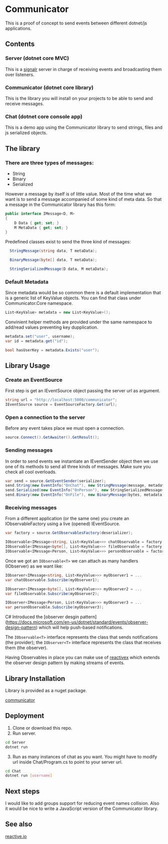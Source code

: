 # Communicator

This is a proof of concept to send events between different dotnet/js applications.


## Contents
### Server (dotnet core MVC)
This is a
[signalr](https://dotnet.microsoft.com/apps/aspnet/real-time) server in charge of receiving events and broadcasting them over listeners.
### Communicator (dotnet core library)
This is the library you will install on your projects to be able to send and receive messages.
### Chat (dotnet core console app)
This is a demo app using the Communicator library to send strings, files and js serialized objects.

## The library
### There are three types of messages:

* String
* Binary
* Serialized

However a message by itself is of little value. Most of the time what we want is to send a message accompanied of some kind of meta data.
So that a message in the Communicator library has this form:

```cs
public interface IMessage<D, M>
{
    D Data { get; set; }
    M MetaData { get; set; }
}
```

Predefined classes exist to send the three kind of messages:

```cs
  StringMessage(string data, T metaData);

  BinaryMessage(byte[] data, T metaData);

  StringSerializedMessage(D data, M metaData);
```

### Default Metadata
Since metadata would be so common there is a default implementation that is a generic list of KeyValue objects.
You can find that class under Communicator.Core namespace.

```cs
List<KeyValue> metadata = new List<KeyValue>();

```
Convinient helper methods are provided under the same namespace to add/read values preventing key dupplication.

```cs
metadata.set("user", username);
var id = metadata.get("id");

bool hasUserKey = metadata.Exists("user");
```


## Library Usage

### Create an EventSource
First step is get an IEventSource object passing the server url as argument.

```cs
string url = "http://localhost:5000/communicator";
IEventSource source = EventSourceFactory.Get(url); 
```

### Open a connection to the server
Before any event takes place we must open a connection.

```cs
source.Connect().GetAwaiter().GetResult(); 
```

### Sending messages
In order to send events we instantiate an IEventSender object then we use
one of its methods to send all three kinds of messages. Make sure you check all cool overloads.

```cs
var send = source.GetEventSender(serializer);
send.String(new EventInfo("OnChat"), new StringMessage(message, metadata));
send.Serialized(new EventInfo("OnPerson"), new StringSerializedMessage<Person>(p, metadata));
send.Binary(new EventInfo("OnFile"), new BinaryMessage(bytes, metadata));
```


### Receiving messages
From a different application (or the same one) you create an IObservableFactory
using a live (opened) IEventSource.

```cs
var factory = source.GetObservablesFactory(deserializer);

IObservable<IMessage<string, List<KeyValue>>> chatObservable = factory.GetString("OnChat");
IObservable<IMessage<byte[], List<KeyValue>>> fileObservable = factory.GetBinary("OnFile");
IObservable<IMessage<Person, List<KeyValue>>> personObservable = factory.GetSerialized<Person>("OnPerson");
```

Once we got an `IObservable<T>` we can attach as many handlers (IObserver) as we want like:

```cs
IObserver<IMessage<string, List<KeyValue>>> myObserver1 = ...
var chatObservable.Subscribe(myObserver1);

IObserver<IMessage<byte[], List<KeyValue>>> myObserver2 = ...
var fileObservable.Subscribe(myObserver2);

IObserver<IMessage<Person, List<KeyValue>>> myObserver3 = ...
var personObservable.Subscribe(myObserver3);
```

C# Introduced the [observer desgin pattern] (https://docs.microsoft.com/en-us/dotnet/standard/events/observer-design-pattern) which will help push-based notifications. 

The `IObservable<T>` interface represents the class that sends notifications (the provider); the `IObserver<T>` interface represents the class that receives them (the observer). 

Having Observables in place you can make use of [reactivex](https://www.nuget.org/packages/System.Reactive) which extends the observer design pattern by making streams of events.


## Library Installation
Library is provided as a nuget package.

[communicator](https://www.nuget.org/packages/Communicator)

## Deployment
1. Clone or download this repo.
2. Run server.
```bash
cd Server
dotnet run
```
3. Run as many instances of chat as you want.
You might have to modify url inside Chat/Program.cs to point to your server url.
```bash
cd Chat
dotnet run [username]
```

## Next steps
I would like to add groups support for reducing event names collision.
Also it would be nice to write a JavaScript version of the Communicator 
library.

## See also
[reactive.io](http://reactivex.io/)
